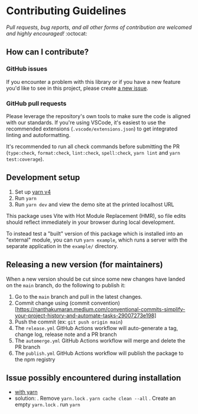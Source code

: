 # Contributing Guidelines

_Pull requests, bug reports, and all other forms of contribution are welcomed and highly encouraged!_ :octocat:

## How can I contribute?

### GitHub issues

If you encounter a problem with this library or if you have a new feature you'd like to see in this project, please create [a new issue](https://github.com/tiavina-mika/check-password-complexity/issues/new/choose).

### GitHub pull requests

Please leverage the repository's own tools to make sure the code is aligned with our standards. If you're using VSCode, it's easiest to use the recommended extensions (`.vscode/extensions.json`) to get integrated linting and autoformatting.

It's recommended to run all check commands before submitting the PR (`type:check`, `format:check`, `lint:check`, `spell:check`, `yarn lint` and `yarn test:coverage`).

## Development setup

1. Set up [yarn v4](https://yarnpkg.com/getting-started/install)
2. Run `yarn`
3. Run `yarn dev` and view the demo site at the printed localhost URL

This package uses Vite with Hot Module Replacement (HMR), so file edits should reflect immediately in your browser during local development.

To instead test a "built" version of this package which is installed into an "external" module, you can run `yarn example`, which runs a server with the separate application in the `example/` directory.

## Releasing a new version (for maintainers)

When a new version should be cut since some new changes have landed on the `main` branch, do the following to publish it:

1. Go to the `main` branch and pull in the latest changes.
2. Commit change using (commit convention)[https://nanthakumaran.medium.com/conventional-commits-simplify-your-project-history-and-automate-tasks-29007273e198]
3. Push the commit (ex: `git push origin main`)
5. The `release.yml` GitHub Actions workflow will auto-generate a tag, change log, release note and a PR branch
6. The `automerge.yml` GitHub Actions workflow will merge and delete the PR branch
7. The `publish.yml` GitHub Actions workflow will publish the package to the npm registry

## Issue possibly encountered during installation
- [with yarn](https://stackoverflow.com/questions/67062308/getting-yn0028-the-lockfile-would-have-been-modified-by-this-install-which-is-e)
- solution:
   . Remove `yarn.lock`
   . `yarn cache clean --all`
   . Create an empty `yarn.lock`
   . run `yarn`
